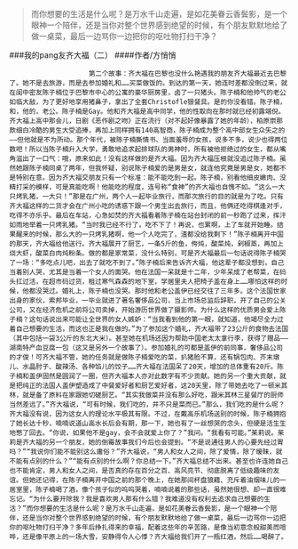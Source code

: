 > 而你想要的生活是什么呢？是万水千山走遍，是如花美眷云香鬓影，是一个眼神一个陪伴，还是当你对整个世界感到绝望的时候，有个朋友默默地给了做一桌菜，最后一边骂你一边把你的呕吐物打扫干净？

###我的pang友齐大福（二）
####作者/方悄悄

						第二个故事：齐大福在巴黎也没什么艳遇我的朋友齐大福最近去巴黎了。她不是去旅游，而是去参加婚礼和……买菜做饭的。到达的第一天，她连时差都没倒过来，就在闺中密友陈子楠位于巴黎市中心的公寓的豪华厨房里，卤了一只猪头。陈子楠和他帅气的老公如临大敌，为了更好地享用猪鼻子，拿出了全套Christofle银餐具。是的你没看错。陈子楠，和，他的，老公。陈子楠是Gay。他和齐大福是高中同学，他的性取向在那时就已经初露端倪。齐大福上高中那会儿，日剧《恶作剧之吻》正在流行（对不起好像暴露了她的年龄），柏原崇那款细白冷酷的男生大受追捧，再加上同样拥有140高智商，陈子楠成为整个高中部女生众矢之的——但他就是不为所动。那个年代，被陈子楠撕情书、当面羞辱的女孩，说多不多，说少也得两位数吧！所以当陈子楠升入大学，勇敢地追求起排球队的男神时，所有被他拒绝过的女生，都从嘴角滋出了一口气：哦，原来如此！没有这样做的是齐大福。因为齐大福压根就没追过陈子楠。虽然她跟陈子楠同桌了两年，但我怀疑，别说陈子楠爱的是男是女，就连他究竟是男是女，她都不是特别在意。因为齐大福交朋友只有一个标准：能不能吃到一起。陈子楠，别看他细皮嫩肉、没精打采的模样，可是真能吃啊！他能吃的程度，连号称“食神”的齐大福也自愧不如。“这么一大只烤乳猪，一大只！”那是在广州，两个人一起毕业旅行，而那次旅行的目的就是为了吃。只有齐大福这样的二货才会在广州小吃的诱惑下跟一个男生出去旅行，而且，他俩还吃得棋逢对手，吃得不亦乐乎。最后在车站，心急如焚的齐大福看着陈子楠在站台封闭的前一秒跑了过来，挥汗如雨地举着一只烤乳猪。“当时我已经不行了，吃不下了！再说，也累啊，上了车就开始睡。结果醒来的时候，那么大的一只烤乳猪啊，他一个人吃完了，渣都没给我剩下！”陈子楠离开中国的那天，齐大福给他送行。齐大福展开了厨艺，一条5斤的鱼，侉炖，酸菜炖，剁椒蒸，再加上烧大虾，酸菜白肉炖粉条。做的都是家常菜，没什么特别，可是齐大福最后一句话说得陈子楠哭了一场：“多吃点儿吧，出去了就吃不到了。”陈子楠后来告诉齐大福，他这辈子都没想到，自己当着别人哭，尤其是当着一个女人的面哭。他在法国一呆就是十二年，少年呆成了老帮菜，在码头扛过活，在超市码过货，租过寒气森森的地下室，学居里夫人把椅子盖在身上……哪怕这样的时候，他都没哭过。婚礼上，陈子楠也没哭。那时他和老公盖伊已经交往了三年多。这个法国世家出身的家伙，索邦毕业，一毕业就进了著名奢侈品公司，当上市场总监后辞职，开了自己的公关公司，又在经济危机之前将公司卖掉，开始游历世界做了摄影师。为什么这样的优质男会爱上陈子楠？这句话说出来可能让全世界的女人嫉妒：“当我看到他的第一眼，就知道，他竭尽全力过着自己想要的生活，而这也正是我在做的。”为了参加这个婚礼，齐大福带了23公斤的食物去法国（其中包括一袋3公斤的东北大米）。甚至她在机场还因为帮助中国老太太拿行李，获得了赠品——湖南特产血豆腐一包（这又是另外一个故事了）。参加婚礼的可都是盖伊的前同事，奢侈品公司的才俊！可齐大福不管，她的任务就是做陈子楠爱吃的菜，扒猪脸不算，还有锅包肉、芥末墩儿、水晶肘子、酸辣汤、各种馅儿的饺子……齐大福在法国呆了20天，增加的总体重有20斤。陈子楠和盖伊固然是圆润了一圈，但齐大福本人亦对此数字有不少贡献。她的另一个重大贡献，就是把纯正的法国人盖伊塑造成了中餐爱好者和厨艺爱好者，这20天里，除了带她去吃了一顿米其林，就是备了原料在家跟她切磋厨艺。“其实我做菜并没有那么好吃，跟米其林三星餐厅的厨师当然差远了。”齐大福说，“可有时候，我们吃的，并不只是菜而已。”那么，我们吃的是什么呢？齐大福没有说，因为这女人的理论水平极其有限。不过，在戴高乐机场送别的时候，陈子楠拥抱了她长达十秒，喃喃说道山高水长后会有期，那一下，她也有了一丝想哭的念头，但硬是活生生地憋了回去。“你说，如果他不是gay，会不会就爱上你了？”我问。“我看有可能。”茱莉说。茱莉是齐大福的另一个朋友，她的倒霉故事我们今后也会提到。“不是说通往男人的心要先经过胃吗？”“我说你们能不能别这么庸俗？”齐大福说，“男人和女人之间，除了爱情，除了暧昧，就不能有点别的什么？”“能有点别的什么啊？你总结一下。”齐大福总结不出来。甚至也许连她自己也不能肯定，男人和女人之间，是否真的存在百分之百、高风亮节、彻底脱离了低级趣味的友谊。但她还记得，在陈子楠离开中国之前的那个晚上，在她那间杯盘狼藉、充斥着油烟味儿的一居室里，陈子楠喝了酒，像个孩子似的呜呜哭着，喃喃说着的那些话，虽然她很想、却一直很难忘记。“为什么要开除我？我是喜欢男人那有什么错？我难道没有权利去追求自己想要的生活？”而你想要的生活是什么呢？是万水千山走遍，是如花美眷云香鬓影，是一个眼神一个陪伴，还是当你对整个世界感到绝望的时候，有个朋友默默地给了做一桌菜，最后一边骂你一边把你的呕吐物打扫干净？多年后挣扎得来的幸福，配着这些年的辛苦路，是像当初意念般甜美而喧哗，还是像平原上的一场大雪，安静得令人心悸？齐大福给我们开了一瓶红酒，然后……喝醉了。			  		